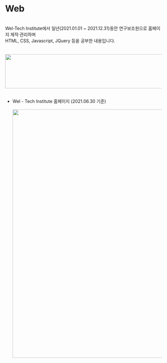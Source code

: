 # Web
<br>
Wel-Tech Institute에서 일년(2021.01.01 ~ 2021.12.31)동안 연구보조원으로 홈페이지 제작·관리하며 <br>
HTML, CSS, Javascript, JQuery 등을 공부한 내용입니다. <br><br><br>
     <img src = "https://user-images.githubusercontent.com/77683645/147478681-a06c688b-e362-49b4-80f4-731df495b7c8.png" width = 850 height = 110> <br><br>
<p>
 <ul><li>Wel - Tech Institute 홈페이지 (2021.06.30 기준)<br><br>
    <img src = "https://user-images.githubusercontent.com/77683645/135710560-51e7bedd-8980-4c09-a9f4-e177619cffe1.gif" width = 800>
</ul>
</p>

